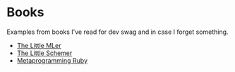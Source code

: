 # Books
Examples from books I've read for dev swag and in case I forget something.

- [The Little MLer](http://www.ccs.neu.edu/home/matthias/BTML/index.html)
- [The Little Schemer](https://mitpress.mit.edu/index.php?q=books%2Flittle-schemer)
- [Metaprogramming Ruby](https://pragprog.com/book/ppmetr2/metaprogramming-ruby-2)
